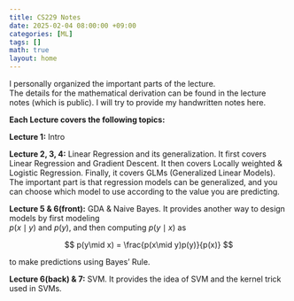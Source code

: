 ```yaml
---
title: CS229 Notes
date: 2025-02-04 08:00:00 +09:00
categories: [ML]
tags: []       
math: true
layout: home   
---
```


I personally organized the important parts of the lecture.    
The details for the mathematical derivation can be found in the lecture notes (which is public). I will try to provide my handwritten notes here.

**Each Lecture covers the following topics:**

**Lecture 1:** Intro

**Lecture 2, 3, 4:** Linear Regression and its generalization. It first covers Linear Regression and Gradient Descent. It then covers Locally weighted & Logistic Regression. Finally, it covers GLMs (Generalized Linear Models).  
The important part is that regression models can be generalized, and you can choose which model to use according to the value you are predicting.

**Lecture 5 & 6(front):** GDA & Naive Bayes. It provides another way to design models by first modeling  
$p(x\mid y)$ and $p(y)$,
and then computing $p(y\mid x)$ as

$$
p(y\mid x) = \frac{p(x\mid y)p(y)}{p(x)}
$$  

to make predictions using Bayes’ Rule.

**Lecture 6(back) & 7:** SVM. It provides the idea of SVM and the kernel trick used in SVMs.

